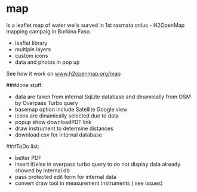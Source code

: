 # map
Is a leaflet map of water wells surved in 1st rasmata onlus - H2OpenMap mapping campaig in Burkina Faso.
- leaflet library
- multiple layers
- custom icons
- data and photos in pop up

See how it work on www.h2openmap.org/map

###done stuff:

- data are taken from internal SqLite database and dinamically from OSM by Overpass Turbo query
- basemap option include Satellite Google view
- icons are dinamically selected due to data
- popup show downloadPDF link
- draw instrument to determine distances
- download csv for internal database


###ToDo list:

- better PDF
- insert if/else in overpass turbo query to do not display data already showed by internal db
- pass protected edit form for internal data
- convert draw tool in measurement instruments ( see issues)




